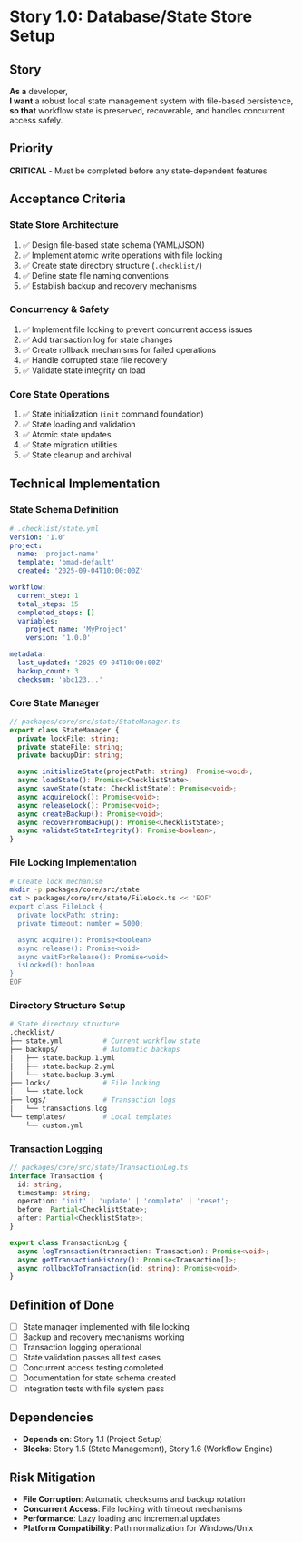 # Story 1.0: Database/State Store Setup

## Story

**As a** developer,  
**I want** a robust local state management system with file-based persistence,  
**so that** workflow state is preserved, recoverable, and handles concurrent access safely.

## Priority

**CRITICAL** - Must be completed before any state-dependent features

## Acceptance Criteria

### State Store Architecture

1. ✅ Design file-based state schema (YAML/JSON)
2. ✅ Implement atomic write operations with file locking
3. ✅ Create state directory structure (`.checklist/`)
4. ✅ Define state file naming conventions
5. ✅ Establish backup and recovery mechanisms

### Concurrency & Safety

1. ✅ Implement file locking to prevent concurrent access issues
2. ✅ Add transaction log for state changes
3. ✅ Create rollback mechanisms for failed operations
4. ✅ Handle corrupted state file recovery
5. ✅ Validate state integrity on load

### Core State Operations

1. ✅ State initialization (`init` command foundation)
2. ✅ State loading and validation
3. ✅ Atomic state updates
4. ✅ State migration utilities
5. ✅ State cleanup and archival

## Technical Implementation

### State Schema Definition

```yaml
# .checklist/state.yml
version: '1.0'
project:
  name: 'project-name'
  template: 'bmad-default'
  created: '2025-09-04T10:00:00Z'

workflow:
  current_step: 1
  total_steps: 15
  completed_steps: []
  variables:
    project_name: 'MyProject'
    version: '1.0.0'

metadata:
  last_updated: '2025-09-04T10:00:00Z'
  backup_count: 3
  checksum: 'abc123...'
```

### Core State Manager

```typescript
// packages/core/src/state/StateManager.ts
export class StateManager {
  private lockFile: string;
  private stateFile: string;
  private backupDir: string;

  async initializeState(projectPath: string): Promise<void>;
  async loadState(): Promise<ChecklistState>;
  async saveState(state: ChecklistState): Promise<void>;
  async acquireLock(): Promise<void>;
  async releaseLock(): Promise<void>;
  async createBackup(): Promise<void>;
  async recoverFromBackup(): Promise<ChecklistState>;
  async validateStateIntegrity(): Promise<boolean>;
}
```

### File Locking Implementation

```bash
# Create lock mechanism
mkdir -p packages/core/src/state
cat > packages/core/src/state/FileLock.ts << 'EOF'
export class FileLock {
  private lockPath: string;
  private timeout: number = 5000;

  async acquire(): Promise<boolean>
  async release(): Promise<void>
  async waitForRelease(): Promise<void>
  isLocked(): boolean
}
EOF
```

### Directory Structure Setup

```bash
# State directory structure
.checklist/
├── state.yml          # Current workflow state
├── backups/           # Automatic backups
│   ├── state.backup.1.yml
│   ├── state.backup.2.yml
│   └── state.backup.3.yml
├── locks/             # File locking
│   └── state.lock
├── logs/              # Transaction logs
│   └── transactions.log
└── templates/         # Local templates
    └── custom.yml
```

### Transaction Logging

```typescript
// packages/core/src/state/TransactionLog.ts
interface Transaction {
  id: string;
  timestamp: string;
  operation: 'init' | 'update' | 'complete' | 'reset';
  before: Partial<ChecklistState>;
  after: Partial<ChecklistState>;
}

export class TransactionLog {
  async logTransaction(transaction: Transaction): Promise<void>;
  async getTransactionHistory(): Promise<Transaction[]>;
  async rollbackToTransaction(id: string): Promise<void>;
}
```

## Definition of Done

- [ ] State manager implemented with file locking
- [ ] Backup and recovery mechanisms working
- [ ] Transaction logging operational
- [ ] State validation passes all test cases
- [ ] Concurrent access testing completed
- [ ] Documentation for state schema created
- [ ] Integration tests with file system pass

## Dependencies

- **Depends on**: Story 1.1 (Project Setup)
- **Blocks**: Story 1.5 (State Management), Story 1.6 (Workflow Engine)

## Risk Mitigation

- **File Corruption**: Automatic checksums and backup rotation
- **Concurrent Access**: File locking with timeout mechanisms
- **Performance**: Lazy loading and incremental updates
- **Platform Compatibility**: Path normalization for Windows/Unix
